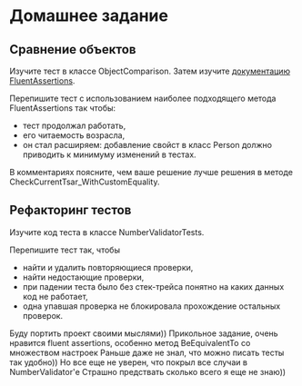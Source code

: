 # Домашнее задание

## Сравнение объектов

Изучите тест в классе ObjectComparison.
Затем изучите [документацию FluentAssertions](http://fluentassertions.com/documentation.html). 

Перепишите тест с использованием наиболее подходящего метода FluentAssertions так чтобы:

* тест продолжал работать,
* его читаемость возрасла,
* он стал расширяем: добавление свойст в класс Person должно приводить к минимуму изменений в тестах.

В комментариях поясните, чем ваше решение лучше решения в методе CheckCurrentTsar_WithCustomEquality.

## Рефакторинг тестов

Изучите код теста в классе NumberValidatorTests.

Перепишите тест так, чтобы 

* найти и удалить повторяющиеся проверки,
* найти недостающие проверки,
* при падении теста было без стек-трейса понятно на каких данных код не работает,
* одна упавшая проверка не блокировала прохождение остальных проверок.


Буду портить проект своими мыслями))
Прикольное задание, очень нравится fluent assertions, особенно метод BeEquivalentTo со множеством  настроек
Раньше даже не знал, что можно писать тесты так удобно)) Но все еще не уверен, что покрыл все случаи в NumberValidator'е 
Страшно предствать сколько всего я еще не знаю)) 